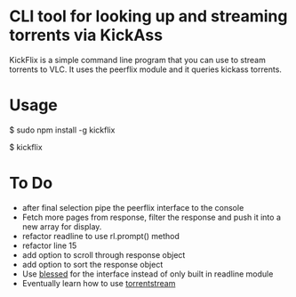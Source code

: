 # CLI tool for looking up and streaming torrents via KickAss

KickFlix is a simple command line program that you can use to stream torrents to VLC.
It uses the peerflix module and it queries kickass torrents.

# Usage
$ sudo npm install -g kickflix

$ kickflix

# To Do

- after final selection pipe the peerflix interface to the console
- Fetch more pages from response, filter the response and push it into a new array for display.
- refactor readline to use rl.prompt() method
- refactor line 15
- add option to scroll through response object
- add option to sort the response object
- Use [blessed](https://github.com/chjj/blessed) for the interface instead of only built in readline module
- Eventually learn how to use [torrentstream](https://github.com/mafintosh/torrent-stream)